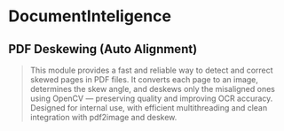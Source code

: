# DocumentInteligence
## PDF Deskewing (Auto Alignment)
> This module provides a fast and reliable way to detect and correct skewed pages in PDF files. It converts each page to an image, determines the skew angle, and deskews only the misaligned ones using OpenCV — preserving quality and improving OCR accuracy. Designed for internal use, with efficient multithreading and clean integration with pdf2image and deskew.
